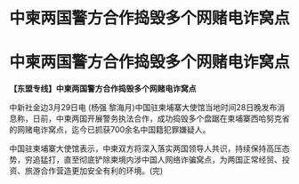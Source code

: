 # 中柬两国警方合作捣毁多个网赌电诈窝点

# 中柬两国警方合作捣毁多个网赌电诈窝点

**【东盟专线】中柬两国警方合作捣毁多个网赌电诈窝点**

中新社金边3月29日电 (杨强
黎海月)中国驻柬埔寨大使馆当地时间28日晚发布消息称，日前，中柬两国开展警务执法合作，成功捣毁多个盘踞在柬埔寨西哈努克省的网赌电诈窝点，迄今已抓获700余名中国籍犯罪嫌疑人。

中国驻柬埔寨大使馆表示，中柬双方将深入落实两国领导人共识，持续保持高压态势，穷追猛打，直至彻底铲除柬境内涉中国人网络诈骗窝点，为两国正常经贸、投资、旅游合作营造更加安全有利的环境。(完)

